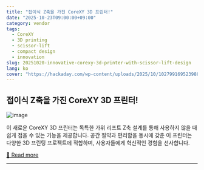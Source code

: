```yaml
---
title: "접이식 Z축을 가진 CoreXY 3D 프린터!"
date: "2025-10-23T09:00:00+09:00"
category: vendor
tags:
  - CoreXY
  - 3D printing
  - scissor-lift
  - compact design
  - innovation
slug: 20251020-innovative-corexy-3d-printer-with-scissor-lift-design
lang: ko
cover: "https://hackaday.com/wp-content/uploads/2025/10/1027991695239882906-featured.png"
---
```


## 접이식 Z축을 가진 CoreXY 3D 프린터!
![image](https://hackaday.com/wp-content/uploads/2025/10/1027991695239882906-featured.png)

이 새로운 CoreXY 3D 프린터는 독특한 가위 리프트 Z축 설계를 통해 사용하지 않을 때 쉽게 접을 수 있는 기능을 제공합니다. 공간 절약과 편리함을 동시에 갖춘 이 프린터는 다양한 3D 프린팅 프로젝트에 적합하며, 사용자들에게 혁신적인 경험을 선사합니다.

[🔗 Read more](https://hackaday.com/2025/10/19/corexy-3d-printer-has-a-scissor-lift-z-axis-so-it-folds-down/)

---